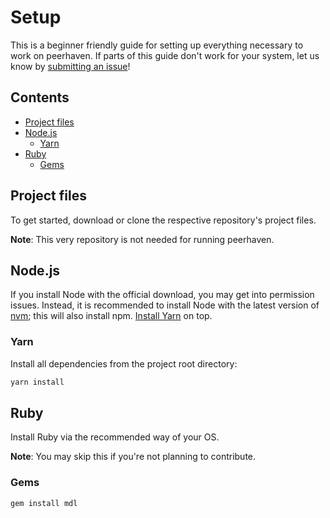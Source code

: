 # Setup

This is a beginner friendly guide for setting up everything necessary to work on peerhaven.
If parts of this guide don't work for your system, let us know by [submitting an issue](CONTRIBUTING.md#submitting-issues)!

## Contents

- [Project files](#project-files)
- [Node.js](#nodejs)
  - [Yarn](#yarn)
- [Ruby](#ruby)
  - [Gems](#gems)

## Project files

To get started, download or clone the respective repository's project files.

**Note**:
This very repository is not needed for running peerhaven.

## Node.js

If you install Node with the official download, you may get into permission issues.
Instead, it is recommended to install Node with the latest version of [nvm](https://github.com/creationix/nvm#installation); this will also install npm.
[Install Yarn](https://yarnpkg.com/en/docs/install) on top.

### Yarn

Install all dependencies from the project root directory:

```bash
yarn install
```

## Ruby

Install Ruby via the recommended way of your OS.

**Note**:
You may skip this if you're not planning to contribute.

### Gems

```bash
gem install mdl
```
